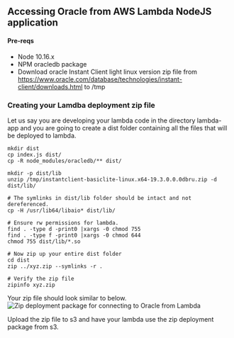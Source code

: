 
## Accessing Oracle from AWS Lambda NodeJS application

#### Pre-reqs
* Node 10.16.x 
* NPM oracledb package
* Download oracle Instant Client light linux version zip file from https://www.oracle.com/database/technologies/instant-client/downloads.html to /tmp

### Creating your Lamdba deployment zip file

Let us say you are developing your lambda code in the directory lambda-app and you are going to create a dist folder containing all the files that will be deployed to lambda.
```
mkdir dist
cp index.js dist/
cp -R node_modules/oracledb/** dist/

mkdir -p dist/lib
unzip /tmp/instantclient-basiclite-linux.x64-19.3.0.0.0dbru.zip -d dist/lib/

# The symlinks in dist/lib folder should be intact and not dereferenced.
cp -H /usr/lib64/libaio* dist/lib/

# Ensure rw permissions for lambda.
find . -type d -print0 |xargs -0 chmod 755
find . -type f -print0 |xargs -0 chmod 644
chmod 755 dist/lib/*.so

# Now zip up your entire dist folder
cd dist
zip ../xyz.zip --symlinks -r .

# Verify the zip file
zipinfo xyz.zip
````
Your zip file should look similar to below.
 ![Zip deployment package for connecting to Oracle from Lambda](../images/external-libraries-in-lambda.PNG)

Upload the zip file to s3 and have your lambda use the zip deployment package from s3.
